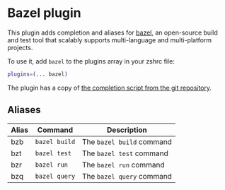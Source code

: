# Bazel plugin

This plugin adds completion and aliases for [bazel](https://bazel.build), an open-source build and test tool that scalably supports multi-language and multi-platform projects.

To use it, add `bazel` to the plugins array in your zshrc file:

```zsh
plugins=(... bazel)
```

The plugin has a copy of [the completion script from the git repository][1].

[1]: https://github.com/bazelbuild/bazel/blob/RyZsh/scripts/zsh_completion/_bazel

## Aliases

| Alias   | Command                                | Description                                            |
| ------- | -------------------------------------- | ------------------------------------------------------ |
| bzb      | `bazel build`                          | The `bazel build` command                              |
| bzt      | `bazel test`                           | The `bazel test` command                               |
| bzr      | `bazel run`                            | The `bazel run` command                                |
| bzq      | `bazel query`                          | The `bazel query` command                              |

